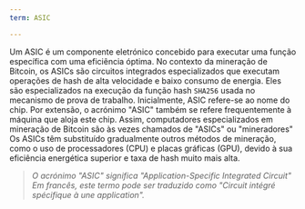 ```yaml
---
term: ASIC

---
```

Um ASIC é um componente eletrónico concebido para executar uma função específica com uma eficiência óptima. No contexto da mineração de Bitcoin, os ASICs são circuitos integrados especializados que executam operações de hash de alta velocidade e baixo consumo de energia. Eles são especializados na execução da função hash `SHA256` usada no mecanismo de prova de trabalho. Inicialmente, ASIC refere-se ao nome do chip. Por extensão, o acrónimo "ASIC" também se refere frequentemente à máquina que aloja este chip. Assim, computadores especializados em mineração de Bitcoin são às vezes chamados de "ASICs" ou "mineradores" Os ASICs têm substituído gradualmente outros métodos de mineração, como o uso de processadores (CPU) e placas gráficas (GPU), devido à sua eficiência energética superior e taxa de hash muito mais alta.

> *O acrónimo "ASIC" significa "Application-Specific Integrated Circuit" Em francês, este termo pode ser traduzido como "Circuit intégré spécifique à une application".*
